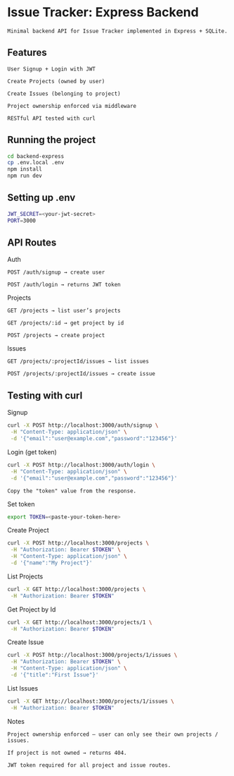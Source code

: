 # Issue Tracker: Express Backend

    Minimal backend API for Issue Tracker implemented in Express + SQLite.

## Features

    User Signup + Login with JWT

    Create Projects (owned by user)

    Create Issues (belonging to project)

    Project ownership enforced via middleware

    RESTful API tested with curl

## Running the project

```bash
cd backend-express
cp .env.local .env
npm install
npm run dev
```

## Setting up .env

```bash
JWT_SECRET=<your-jwt-secret>
PORT=3000
```

## API Routes

Auth

    POST /auth/signup → create user

    POST /auth/login → returns JWT token

Projects

    GET /projects → list user’s projects

    GET /projects/:id → get project by id

    POST /projects → create project

Issues

    GET /projects/:projectId/issues → list issues

    POST /projects/:projectId/issues → create issue

## Testing with curl

Signup

```bash
curl -X POST http://localhost:3000/auth/signup \
 -H "Content-Type: application/json" \
 -d '{"email":"user@example.com","password":"123456"}'
```

Login (get token)

```bash
curl -X POST http://localhost:3000/auth/login \
 -H "Content-Type: application/json" \
 -d '{"email":"user@example.com","password":"123456"}'
```

    Copy the "token" value from the response.

Set token

```bash
export TOKEN=<paste-your-token-here>
```

Create Project

```bash
curl -X POST http://localhost:3000/projects \
 -H "Authorization: Bearer $TOKEN" \
 -H "Content-Type: application/json" \
 -d '{"name":"My Project"}'
```

List Projects

```bash
curl -X GET http://localhost:3000/projects \
 -H "Authorization: Bearer $TOKEN"
```

Get Project by Id

```bash
curl -X GET http://localhost:3000/projects/1 \
 -H "Authorization: Bearer $TOKEN"
```

Create Issue

```bash
curl -X POST http://localhost:3000/projects/1/issues \
 -H "Authorization: Bearer $TOKEN" \
 -H "Content-Type: application/json" \
 -d '{"title":"First Issue"}'
```

List Issues

```bash
curl -X GET http://localhost:3000/projects/1/issues \
 -H "Authorization: Bearer $TOKEN"
```

Notes

    Project ownership enforced — user can only see their own projects / issues.

    If project is not owned → returns 404.

    JWT token required for all project and issue routes.
